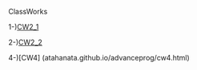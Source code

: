 ClassWorks

1-)[CW2_1](CW2/Cw2_1.html)

2-)[CW2_2](CW2/Cw2_2.html)

4-)[CW4] (atahanata.github.io/advanceprog/cw4.html) 
